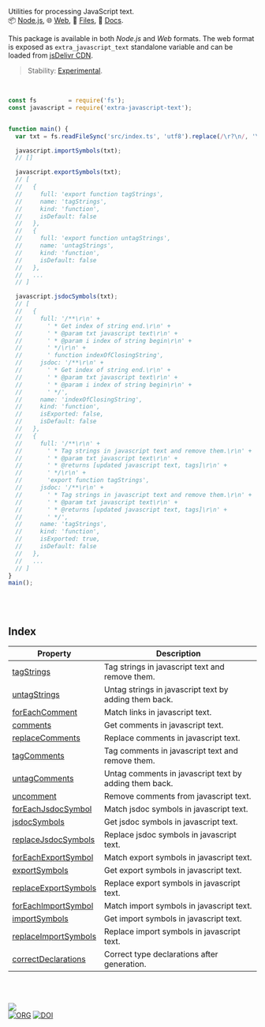 Utilities for processing JavaScript text.<br>
📦 [Node.js](https://www.npmjs.com/package/extra-javascript-text),
🌐 [Web](https://www.npmjs.com/package/extra-javascript-text.web),
📜 [Files](https://unpkg.com/extra-javascript-text/),
📰 [Docs](https://nodef.github.io/extra-javascript-text/).

This package is available in both *Node.js* and *Web* formats. The web format
is exposed as `extra_javascript_text` standalone variable and can be loaded from
[jsDelivr CDN].

> Stability: [Experimental](https://www.youtube.com/watch?v=L1j93RnIxEo).

[jsDelivr CDN]: https://cdn.jsdelivr.net/npm/extra-javascript-text.web/index.js

<br>

```javascript
const fs         = require('fs');
const javascript = require('extra-javascript-text');


function main() {
  var txt = fs.readFileSync('src/index.ts', 'utf8').replace(/\r?\n/, '\n');

  javascript.importSymbols(txt);
  // []

  javascript.exportSymbols(txt);
  // [
  //   {
  //     full: 'export function tagStrings',
  //     name: 'tagStrings',
  //     kind: 'function',
  //     isDefault: false
  //   },
  //   {
  //     full: 'export function untagStrings',
  //     name: 'untagStrings',
  //     kind: 'function',
  //     isDefault: false
  //   },
  //   ...
  // ]

  javascript.jsdocSymbols(txt);
  // [
  //   {
  //     full: '/**\r\n' +
  //       ' * Get index of string end.\r\n' +
  //       ' * @param txt javascript text\r\n' +
  //       ' * @param i index of string begin\r\n' +
  //       ' */\r\n' +
  //       ' function indexOfClosingString',
  //     jsdoc: '/**\r\n' +
  //       ' * Get index of string end.\r\n' +
  //       ' * @param txt javascript text\r\n' +
  //       ' * @param i index of string begin\r\n' +
  //       ' */',
  //     name: 'indexOfClosingString',
  //     kind: 'function',
  //     isExported: false,
  //     isDefault: false
  //   },
  //   {
  //     full: '/**\r\n' +
  //       ' * Tag strings in javascript text and remove them.\r\n' +
  //       ' * @param txt javascript text\r\n' +
  //       ' * @returns [updated javascript text, tags]\r\n' +
  //       ' */\r\n' +
  //       'export function tagStrings',
  //     jsdoc: '/**\r\n' +
  //       ' * Tag strings in javascript text and remove them.\r\n' +
  //       ' * @param txt javascript text\r\n' +
  //       ' * @returns [updated javascript text, tags]\r\n' +
  //       ' */',
  //     name: 'tagStrings',
  //     kind: 'function',
  //     isExported: true,
  //     isDefault: false
  //   },
  //   ...
  // ]
}
main();
```

<br>
<br>


## Index

| Property | Description |
|  ----  |  ----  |
| [tagStrings] | Tag strings in javascript text and remove them. |
| [untagStrings] | Untag strings in javascript text by adding them back. |
| [forEachComment] | Match links in javascript text. |
| [comments] | Get comments in javascript text. |
| [replaceComments] | Replace comments in javascript text. |
| [tagComments] | Tag comments in javascript text and remove them. |
| [untagComments] | Untag comments in javascript text by adding them back. |
| [uncomment] | Remove comments from javascript text. |
| [forEachJsdocSymbol] | Match jsdoc symbols in javascript text. |
| [jsdocSymbols] | Get jsdoc symbols in javascript text. |
| [replaceJsdocSymbols] | Replace jsdoc symbols in javascript text. |
| [forEachExportSymbol] | Match export symbols in javascript text. |
| [exportSymbols] | Get export symbols in javascript text. |
| [replaceExportSymbols] | Replace export symbols in javascript text. |
| [forEachImportSymbol] | Match import symbols in javascript text. |
| [importSymbols] | Get import symbols in javascript text. |
| [replaceImportSymbols] | Replace import symbols in javascript text. |
| [correctDeclarations] | Correct type declarations after generation. |

<br>
<br>

[![](https://img.youtube.com/vi/rJYcZX8na_Q/maxresdefault.jpg)](https://www.youtube.com/watch?v=rJYcZX8na_Q)<br>
[![ORG](https://img.shields.io/badge/org-nodef-green?logo=Org)](https://nodef.github.io)
[![DOI](https://zenodo.org/badge/476759917.svg)](https://zenodo.org/badge/latestdoi/476759917)


[tagStrings]: https://nodef.github.io/extra-javascript-text/modules.html#tagStrings
[untagStrings]: https://nodef.github.io/extra-javascript-text/modules.html#untagStrings
[forEachComment]: https://nodef.github.io/extra-javascript-text/modules.html#forEachComment
[comments]: https://nodef.github.io/extra-javascript-text/modules.html#comments
[replaceComments]: https://nodef.github.io/extra-javascript-text/modules.html#replaceComments
[tagComments]: https://nodef.github.io/extra-javascript-text/modules.html#tagComments
[untagComments]: https://nodef.github.io/extra-javascript-text/modules.html#untagComments
[uncomment]: https://nodef.github.io/extra-javascript-text/modules.html#uncomment
[forEachJsdocSymbol]: https://nodef.github.io/extra-javascript-text/modules.html#forEachJsdocSymbol
[jsdocSymbols]: https://nodef.github.io/extra-javascript-text/modules.html#jsdocSymbols
[replaceJsdocSymbols]: https://nodef.github.io/extra-javascript-text/modules.html#replaceJsdocSymbols
[forEachExportSymbol]: https://nodef.github.io/extra-javascript-text/modules.html#forEachExportSymbol
[exportSymbols]: https://nodef.github.io/extra-javascript-text/modules.html#exportSymbols
[replaceExportSymbols]: https://nodef.github.io/extra-javascript-text/modules.html#replaceExportSymbols
[forEachImportSymbol]: https://nodef.github.io/extra-javascript-text/modules.html#forEachImportSymbol
[importSymbols]: https://nodef.github.io/extra-javascript-text/modules.html#importSymbols
[replaceImportSymbols]: https://nodef.github.io/extra-javascript-text/modules.html#replaceImportSymbols
[correctDeclarations]: https://nodef.github.io/extra-javascript-text/modules.html#correctDeclarations
